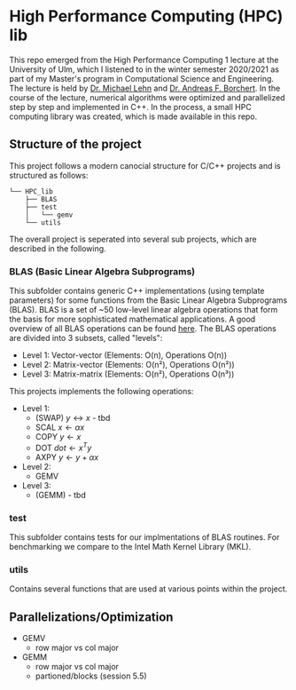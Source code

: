 # High Performance Computing (HPC) lib

This repo emerged from the High Performance Computing 1 lecture at the University of Ulm, which I listened to in the winter semester 2020/2021 as part of my Master's program in Computational Science and Engineering. The lecture is held by [Dr. Michael Lehn](https://www.uni-ulm.de/mawi/institut-fuer-numerische-mathematik/institut/mitarbeiter/mlehn/) and [Dr. Andreas F. Borchert](https://www.uni-ulm.de/mawi/institut-fuer-numerische-mathematik/institut/mitarbeiter/dr-andreas-f-borchert/). In the course of the lecture, numerical algorithms were optimized and parallelized step by step and implemented in C++. In the process, a small HPC computing library was created, which is made available in this repo.

## Structure of the project 

This project follows a modern canocial structure for C/C++ projects and is structured as follows:

```
└── HPC_lib
    ├── BLAS
    ├── test
    │   └── gemv
    └── utils
```
The overall project is seperated into several sub projects, which are described in the following.

### BLAS (Basic Linear Algebra Subprograms)
This subfolder contains generic C++ implementations (using template parameters) for some functions from the Basic Linear Algebra Subprograms (BLAS). BLAS is a set of ~50 low-level linear algebra operations that form the basis for more sophisticated mathematical applications. A good overview of all BLAS operations can be found [here](https://www.netlib.org/blas/blasqr.pdf). The BLAS operations are divided into 3 subsets, called "levels": 
- Level 1: Vector-vector (Elements: O(n),  Operations O(n))
- Level 2: Matrix-vector (Elements: O(n²), Operations O(n²))
- Level 3: Matrix-matrix (Elements: O(n²), Operations O(n³))

 This projects implements the following operations:
- Level 1:
  - (SWAP) $y \leftrightarrow x$ - tbd
  - SCAL $x \leftarrow \alpha x$
  - COPY $y \leftarrow x$
  - DOT $dot \leftarrow x^T y$
  - AXPY $y \leftarrow y + \alpha x$
- Level 2:
  - GEMV
- Level 3:
  - (GEMM) - tbd

### test
This subfolder contains tests for our implmentations of BLAS routines. For benchmarking we compare to the Intel Math Kernel Library (MKL). 

### utils
Contains several functions that are used at various points within the project. 

## Parallelizations/Optimization
- GEMV
  - row major vs col major
- GEMM
  - row major vs col major
  - partioned/blocks (session 5.5)